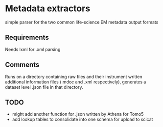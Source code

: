 # Metadata extractors
simple parser for the two common life-science EM metadata output formats

## Requirements
Needs lxml for .xml parsing

## Comments
Runs on a directory containing raw files and their instrument written additional information files (.mdoc and .xml respectively), generates a dataset level .json file in that directory.

## TODO

- might add another function for .json written by Athena for Tomo5
- add lookup tables to consolidate into one schema for upload to scicat



